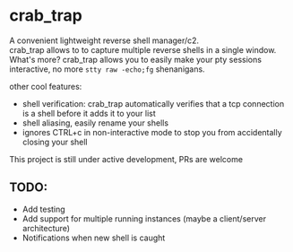 # crab_trap
A convenient lightweight reverse shell manager/c2.  
crab_trap allows to to capture multiple reverse shells in a single window.  
What's more? crab_trap allows you to easily make your pty sessions interactive, no more `stty raw -echo;fg` shenanigans.

other cool features:
- shell verification: crab_trap automatically verifies that a tcp connection is a shell before it adds it to your list
- shell aliasing, easily rename your shells
- ignores CTRL+c in non-interactive mode to stop you from accidentally closing your shell


  
This project is still under active development, PRs are welcome 

## TODO:
- Add testing
- Add support for multiple running instances (maybe a client/server architecture)
- Notifications when new shell is caught